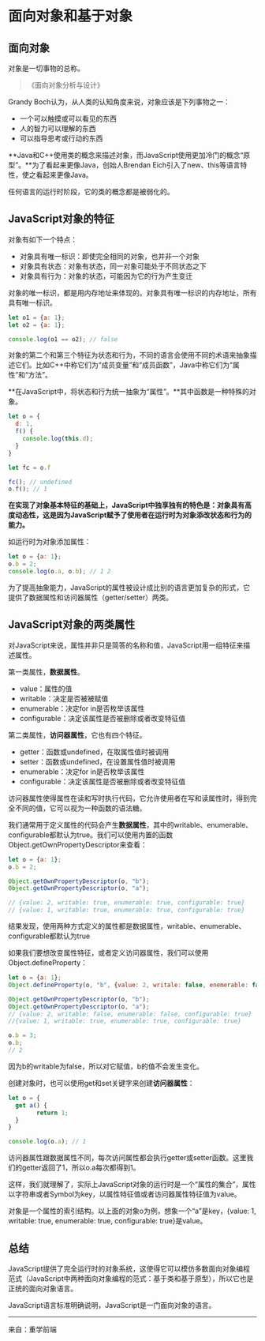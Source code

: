 # 面向对象和基于对象

## 面向对象

对象是一切事物的总称。

> 《面向对象分析与设计》

Grandy Boch认为，从人类的认知角度来说，对象应该是下列事物之一：

- 一个可以触摸或可以看见的东西
- 人的智力可以理解的东西
- 可以指导思考或行动的东西

**Java和C++使用类的概念来描述对象，而JavaScript使用更加冷门的概念“原型”。**为了看起来更像Java，创始人Brendan Eich引入了new、this等语言特性，使之看起来更像Java。

任何语言的运行时阶段，它的类的概念都是被弱化的。

## JavaScript对象的特征

对象有如下一个特点：

- 对象具有唯一标识：即使完全相同的对象，也并非一个对象
- 对象具有状态：对象有状态，同一对象可能处于不同状态之下
- 对象具有行为：对象的状态，可能因为它的行为产生变迁

对象的唯一标识，都是用内存地址来体现的。对象具有唯一标识的内存地址，所有具有唯一标识。

```js
let o1 = {a: 1};
let o2 = {a: 1};

console.log(o1 == o2); // false
```

对象的第二个和第三个特征为状态和行为，不同的语言会使用不同的术语来抽象描述它们。比如C++中称它们为“成员变量”和“成员函数”，Java中称它们为“属性”和“方法”。

**在JavaScript中，将状态和行为统一抽象为“属性”。**其中函数是一种特殊的对象。

```js
let o = {
  d: 1,
  f() {
  	console.log(this.d);
  }
}

let fc = o.f

fc(); // undefined
o.f(); // 1
```

**在实现了对象基本特征的基础上，JavaScript中独享独有的特色是：对象具有高度动态性，这是因为JavaScript赋予了使用者在运行时为对象添改状态和行为的能力。**

如运行时为对象添加属性：

```js
let o = {a: 1};
o.b = 2;
console.log(o.a, o.b); // 1 2
```

为了提高抽象能力，JavaScript的属性被设计成比别的语言更加复杂的形式，它提供了数据属性和访问器属性（getter/setter）两类。

## JavaScript对象的两类属性

对JavaScript来说，属性并非只是简答的名称和值，JavaScript用一组特征来描述属性。

第一类属性，**数据属性**。

- value：属性的值
- writable：决定是否被被赋值
- enumerable：决定for in是否枚举该属性
- configurable：决定该属性是否被删除或者改变特征值

第二类属性，**访问器属性**，它也有四个特征。

- getter：函数或undefined，在取属性值时被调用
- setter：函数或undefined，在设置属性值时被调用
- enumerable：决定for in是否枚举该属性
- configurable：决定该属性是否被删除或者改变特征值

访问器属性使得属性在读和写时执行代码，它允许使用者在写和读属性时，得到完全不同的值，它可以视为一种函数的语法糖。

我们通常用于定义属性的代码会产生**数据属性**，其中的writable、enumerable、configurable都默认为true。我们可以使用内置的函数Object.getOwnPropertyDescriptor来查看：

```js
let o = {a: 1};
o.b = 2;

Object.getOwnPropertyDescriptor(o, "b");
Object.getOwnPropertyDescriptor(o, "a");

// {value: 2, writable: true, enumerable: true, configurable: true}
// {value: 1, writable: true, enumerable: true, configurable: true}
```

结果发现，使用两种方式定义的属性都是数据属性，writable、enumerable、configurable都默认为true

如果我们要想改变属性特征，或者定义访问器属性，我们可以使用Object.defineProperty：

```js
let o = {a: 1};
Object.defineProperty(o, "b", {value: 2, writale: false, enemerable: false, configurable: true});

Object.getOwnPropertyDescriptor(o, "b");
Object.getOwnPropertyDescriptor(o, "a");
// {value: 2, writable: false, enumerable: false, configurable: true}
//{value: 1, writable: true, enumerable: true, configurable: true}

o.b = 3;
o.b;
// 2
```

因为b的writable为false，所以对它赋值，b的值不会发生变化。

创建对象时，也可以使用get和set关键字来创建**访问器属性**：

```js
let o = {
  get a() {
		return 1;
  }
}

console.log(o.a); // 1
```

访问器属性跟数据属性不同，每次访问属性都会执行getter或setter函数。这里我们的getter返回了1，所以o.a每次都得到1。

这样，我们就理解了，实际上JavaScript对象的运行时是一个“属性的集合”，属性以字符串或者Symbol为key，以属性特征值或者访问器属性特征值为value。

对象是一个属性的索引结构。以上面的对象o为例，想象一个“a”是key，{value: 1, writable: true, enumerable: true, configurable: true}是value。

## 总结

JavaScript提供了完全运行时的对象系统，这使得它可以模仿多数面向对象编程范式（JavaScript中两种面向对象编程的范式：基于类和基于原型），所以它也是正统的面向对象语言。

JavaScript语言标准明确说明，JavaScript是一门面向对象的语言。

---

来自：重学前端



















